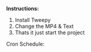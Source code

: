 **Instructions:**

1. Install Tweepy
2. Change the MP4 & Text
3. Thats it just start the project

Cron Schedule:

